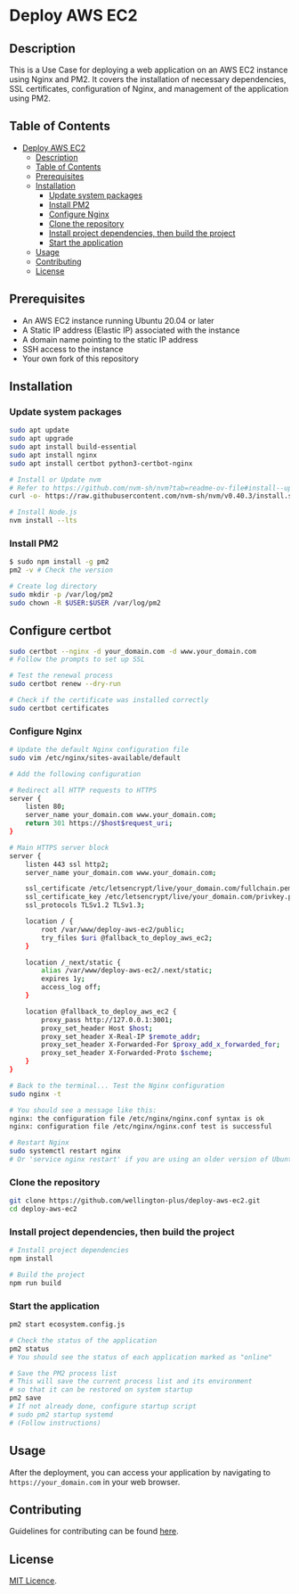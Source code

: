 # Deploy AWS EC2

## Description
This is a Use Case for deploying a web application on an AWS EC2 instance using Nginx and PM2.
It covers the installation of necessary dependencies, SSL certificates, configuration of Nginx, and management of the application using PM2.

## Table of Contents
- [Deploy AWS EC2](#deploy-aws-ec2)
  - [Description](#description)
  - [Table of Contents](#table-of-contents)
  - [Prerequisites](#prerequisites)
  - [Installation](#installation)
    - [Update system packages](#update-system-packages)
    - [Install PM2](#install-pm2)
    - [Configure Nginx](#configure-nginx)
    - [Clone the repository](#clone-the-repository)
    - [Install project dependencies, then build the project](#install-project-dependencies-then-build-the-project)
    - [Start the application](#start-the-application)
  - [Usage](#usage)
  - [Contributing](#contributing)
  - [License](#license)

## Prerequisites
- An AWS EC2 instance running Ubuntu 20.04 or later
- A Static IP address (Elastic IP) associated with the instance
- A domain name pointing to the static IP address
- SSH access to the instance
- Your own fork of this repository

## Installation
### Update system packages
```bash
sudo apt update
sudo apt upgrade
sudo apt install build-essential
sudo apt install nginx
sudo apt install certbot python3-certbot-nginx

# Install or Update nvm
# Refer to https://github.com/nvm-sh/nvm?tab=readme-ov-file#install--update-script
curl -o- https://raw.githubusercontent.com/nvm-sh/nvm/v0.40.3/install.sh | bash

# Install Node.js
nvm install --lts
```

### Install PM2
```bash
$ sudo npm install -g pm2
pm2 -v # Check the version

# Create log directory
sudo mkdir -p /var/log/pm2
sudo chown -R $USER:$USER /var/log/pm2
```

## Configure certbot
```bash
sudo certbot --nginx -d your_domain.com -d www.your_domain.com
# Follow the prompts to set up SSL

# Test the renewal process
sudo certbot renew --dry-run

# Check if the certificate was installed correctly
sudo certbot certificates
```

### Configure Nginx
```bash
# Update the default Nginx configuration file
sudo vim /etc/nginx/sites-available/default

# Add the following configuration

# Redirect all HTTP requests to HTTPS
server {
    listen 80;
    server_name your_domain.com www.your_domain.com;
    return 301 https://$host$request_uri;
}

# Main HTTPS server block
server {
    listen 443 ssl http2;
    server_name your_domain.com www.your_domain.com;

    ssl_certificate /etc/letsencrypt/live/your_domain.com/fullchain.pem;
    ssl_certificate_key /etc/letsencrypt/live/your_domain.com/privkey.pem;
    ssl_protocols TLSv1.2 TLSv1.3;

    location / {
        root /var/www/deploy-aws-ec2/public;
        try_files $uri @fallback_to_deploy_aws_ec2;
    }

    location /_next/static {
        alias /var/www/deploy-aws-ec2/.next/static;
        expires 1y;
        access_log off;
    }

    location @fallback_to_deploy_aws_ec2 {
        proxy_pass http://127.0.0.1:3001;
        proxy_set_header Host $host;
        proxy_set_header X-Real-IP $remote_addr;
        proxy_set_header X-Forwarded-For $proxy_add_x_forwarded_for;
        proxy_set_header X-Forwarded-Proto $scheme;
    }
}

# Back to the terminal... Test the Nginx configuration
sudo nginx -t

# You should see a message like this:
nginx: the configuration file /etc/nginx/nginx.conf syntax is ok
nginx: configuration file /etc/nginx/nginx.conf test is successful

# Restart Nginx
sudo systemctl restart nginx
# Or 'service nginx restart' if you are using an older version of Ubuntu
```

### Clone the repository
```bash
git clone https://github.com/wellington-plus/deploy-aws-ec2.git
cd deploy-aws-ec2
```

### Install project dependencies, then build the project
```bash
# Install project dependencies
npm install

# Build the project
npm run build
```

### Start the application 
```bash
pm2 start ecosystem.config.js

# Check the status of the application
pm2 status
# You should see the status of each application marked as "online"

# Save the PM2 process list
# This will save the current process list and its environment
# so that it can be restored on system startup
pm2 save
# If not already done, configure startup script
# sudo pm2 startup systemd
# (Follow instructions)
```

## Usage
After the deployment, you can access your application by navigating to `https://your_domain.com` in your web browser.

## Contributing
Guidelines for contributing can be found [here](CONTRIBUTING.md).

## License
[MIT Licence](LICENSE).